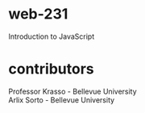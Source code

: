 # web-231
Introduction to JavaScript
# contributors
Professor Krasso - Bellevue University
<br/>
Arlix Sorto - Bellevue University
